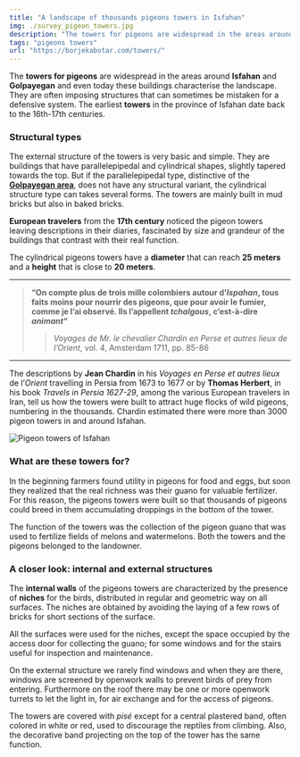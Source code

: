 ```yaml
---
title: "A landscape of thousands pigeons towers in Isfahan"
img: ./survey_pigeon_towers.jpg
description: "The towers for pigeons are widespread in the areas around Isfahan and Golpayegan and even today characterise the landscape."
tags: "pigeons towers"
url: "https://borjekabotar.com/towers/"
---
```


The **towers for pigeons** are widespread in the areas around **Isfahan** and **Golpayegan** and even today these buildings characterise the landscape. They are often imposing structures that can sometimes be mistaken for a defensive system. The earliest **towers** in the province of Isfahan date back to the 16th-17th centuries.

### Structural types

The external structure of the towers is very basic and simple. They are buildings that have parallelepipedal and cylindrical shapes, slightly tapered towards the top. But if the parallelepipedal type, distinctive of the [**Golpayegan area**](https://it.wikipedia.org/wiki/Golpayegan), does not have any structural variant, the cylindrical structure type can takes several forms. The towers are mainly built in mud bricks but also in baked bricks.

**European travelers** from the **17th century** noticed the pigeon towers leaving descriptions in their diaries, fascinated by size and grandeur of the buildings that contrast with their real function.

The cylindrical pigeons towers have a **diameter** that can reach **25 meters** and a **height** that is close to **20 meters**.

---
>**“On compte plus de trois mille colombiers autour d’_Ispahan_, tous faits moins pour nourrir des pigeons, que pour avoir le fumier, comme je l’ai observé. Ils l’appellent _tchalgous_, c’est-à-dire _animant_“**  
>>_Voyages de Mr. le chevalier Chardin en Perse et autres lieux de l’Orient_, vol. 4, Amsterdam 1711, pp. 85-86
---

The descriptions by **Jean Chardin** in his _Voyages en Perse et autres lieux_ de l’_Orient_ travelling in Persia from 1673 to 1677 or by **Thomas Herbert**, in his book _Travels in Persia 1627-29_, among the various European travelers in Iran, tell us how the towers were built to attract huge flocks of wild pigeons, numbering in the thousands. Chardin estimated there were more than 3000 pigeon towers in and around Isfahan.

![Pigeon towers of Isfahan](../images/survey_pigeon_towers.jpg)

### What are these towers for?

In the beginning farmers found utility in pigeons for food and eggs, but soon they realized that the real richness was their guano for valuable fertilizer. For this reason, the pigeons towers were built so that thousands of pigeons could breed in them accumulating droppings in the bottom of the tower.

The function of the towers was the collection of the pigeon guano that was used to fertilize fields of melons and watermelons. Both the towers and the pigeons belonged to the landowner.

### A closer look: internal and external structures

The **internal walls** of the pigeons towers are characterized by the presence of **niches** for the birds, distributed in regular and geometric way on all surfaces. The niches are obtained by avoiding the laying of a few rows of bricks for short sections of the surface.

All the surfaces were used for the niches, except the space occupied by the access door for collecting the guano; for some windows and for the stairs useful for inspection and maintenance.

On the external structure we rarely find windows and when they are there, windows are screened by openwork walls to prevent birds of prey from entering. Furthermore on the roof there may be one or more openwork turrets to let the light in, for air exchange and for the access of pigeons.

The towers are covered with _pisé_ except for a central plastered band, often colored in white or red, used to discourage the reptiles from climbing. Also, the decorative band projecting on the top of the tower has the same function.
